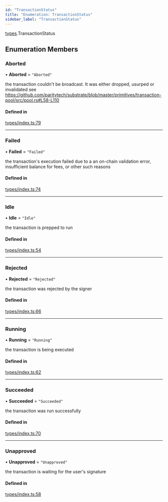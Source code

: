 ```yaml
---
id: "TransactionStatus"
title: "Enumeration: TransactionStatus"
sidebar_label: "TransactionStatus"
---
```


[types](../../../modules/Types/Types.md).TransactionStatus

## Enumeration Members

### Aborted

• **Aborted** = ``"Aborted"``

the transaction couldn't be broadcast. It was either dropped, usurped or invalidated
see https://github.com/paritytech/substrate/blob/master/primitives/transaction-pool/src/pool.rs#L58-L110

#### Defined in

[types/index.ts:79](https://github.com/PolymeshAssociation/polymesh-sdk/blob/372a67e5d/src/types/index.ts#L79)

___

### Failed

• **Failed** = ``"Failed"``

the transaction's execution failed due to a an on-chain validation error, insufficient balance for fees, or other such reasons

#### Defined in

[types/index.ts:74](https://github.com/PolymeshAssociation/polymesh-sdk/blob/372a67e5d/src/types/index.ts#L74)

___

### Idle

• **Idle** = ``"Idle"``

the transaction is prepped to run

#### Defined in

[types/index.ts:54](https://github.com/PolymeshAssociation/polymesh-sdk/blob/372a67e5d/src/types/index.ts#L54)

___

### Rejected

• **Rejected** = ``"Rejected"``

the transaction was rejected by the signer

#### Defined in

[types/index.ts:66](https://github.com/PolymeshAssociation/polymesh-sdk/blob/372a67e5d/src/types/index.ts#L66)

___

### Running

• **Running** = ``"Running"``

the transaction is being executed

#### Defined in

[types/index.ts:62](https://github.com/PolymeshAssociation/polymesh-sdk/blob/372a67e5d/src/types/index.ts#L62)

___

### Succeeded

• **Succeeded** = ``"Succeeded"``

the transaction was run successfully

#### Defined in

[types/index.ts:70](https://github.com/PolymeshAssociation/polymesh-sdk/blob/372a67e5d/src/types/index.ts#L70)

___

### Unapproved

• **Unapproved** = ``"Unapproved"``

the transaction is waiting for the user's signature

#### Defined in

[types/index.ts:58](https://github.com/PolymeshAssociation/polymesh-sdk/blob/372a67e5d/src/types/index.ts#L58)
